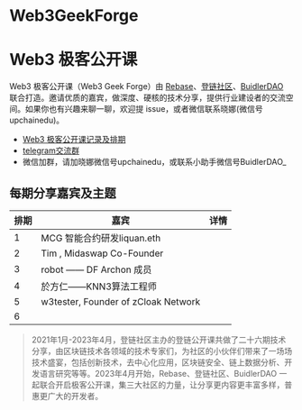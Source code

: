 # Web3GeekForge
# Web3 极客公开课

Web3 极客公开课（Web3 Geek Forge）由 [Rebase](https://twitter.com/RebaseCommunity)、[登链社区](https://twitter.com/UpchainDAO)、[BuidlerDAO](https://twitter.com/BuidlerDAO) 联合打造。邀请优质的嘉宾，做深度、硬核的技术分享，提供行业建设者的交流空间。如果你也有兴趣来聊一聊，欢迎提 issue，或者微信联系晓娜(微信号upchainedu)。

* [Web3 极客公开课记录及排期](https://github.com/lbc-team/Web3GeekForge/issues)
* [telegram交流群](https://t.me/+A9OoK2-mrzc5ODc1)
* 微信加群，请加晓娜微信号upchainedu，或联系小助手微信号BuidlerDAO_

## 每期分享嘉宾及主题
|排期|嘉宾|详情|
|--|--|--|
|1|MCG 智能合约研发liquan.eth| |
|2|Tim , Midaswap Co-Founder| |
|3|robot —— DF Archon 成员| |
|4|於方仁——KNN3算法工程师| |
|5|w3tester, Founder of zCloak Network| |
|6| | |

>2021年1月-2023年4月，登链社区主办的登链公开课共做了二十六期技术分享，由区块链技术各领域的技术专家们，为社区的小伙伴们带来了一场场技术盛宴，包括创新技术，去中心化应用，区块链安全、链上数据分析、开发语言研究等等。2023年4月开始，Rebase、登链社区、BuidlerDAO 一起联合开启极客公开课，集三大社区的力量，让分享更内容更丰富多样，普惠更广大的开发者。

